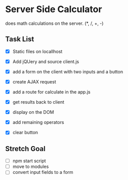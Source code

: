 # Server Side Calculator

does math calculations on the server.
(*, /, +, -)

## Task List
- [x] Static files on locallhost
- [x] Add jQUery and source client.js
- [x] add a form on the client with two inputs and a button
- [X] create AJAX request
- [X] add a route for calculate in the app.js
- [X] get results back to client
- [X] display on the DOM
- [X] add remaining operators
- [X] clear button


## Stretch Goal
- [ ] npm start script
- [ ] move to modules
- [ ] convert input fields to a form